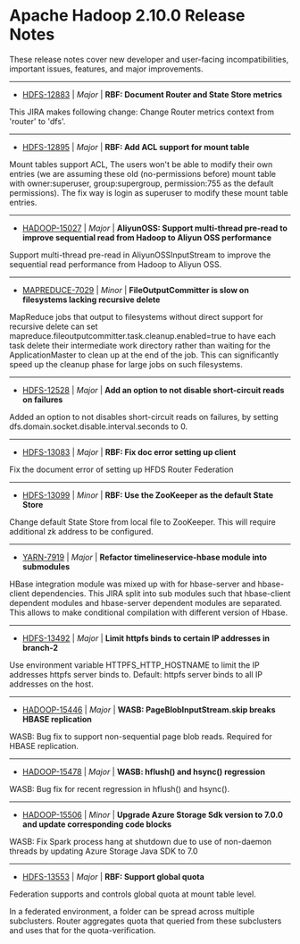 
<!---
# Licensed to the Apache Software Foundation (ASF) under one
# or more contributor license agreements.  See the NOTICE file
# distributed with this work for additional information
# regarding copyright ownership.  The ASF licenses this file
# to you under the Apache License, Version 2.0 (the
# "License"); you may not use this file except in compliance
# with the License.  You may obtain a copy of the License at
#
#     http://www.apache.org/licenses/LICENSE-2.0
#
# Unless required by applicable law or agreed to in writing, software
# distributed under the License is distributed on an "AS IS" BASIS,
# WITHOUT WARRANTIES OR CONDITIONS OF ANY KIND, either express or implied.
# See the License for the specific language governing permissions and
# limitations under the License.
-->
# Apache Hadoop  2.10.0 Release Notes

These release notes cover new developer and user-facing incompatibilities, important issues, features, and major improvements.


---

* [HDFS-12883](https://issues.apache.org/jira/browse/HDFS-12883) | *Major* | **RBF: Document Router and State Store metrics**

This JIRA makes following change:
Change Router metrics context from 'router' to 'dfs'.


---

* [HDFS-12895](https://issues.apache.org/jira/browse/HDFS-12895) | *Major* | **RBF: Add ACL support for mount table**

Mount tables support ACL, The users won't be able to modify their own entries (we are assuming these old (no-permissions before) mount table with owner:superuser, group:supergroup, permission:755 as the default permissions).  The fix way is login as superuser to modify these mount table entries.


---

* [HADOOP-15027](https://issues.apache.org/jira/browse/HADOOP-15027) | *Major* | **AliyunOSS: Support multi-thread pre-read to improve sequential read from Hadoop to Aliyun OSS performance**

Support multi-thread pre-read in AliyunOSSInputStream to improve the sequential read performance from Hadoop to Aliyun OSS.


---

* [MAPREDUCE-7029](https://issues.apache.org/jira/browse/MAPREDUCE-7029) | *Minor* | **FileOutputCommitter is slow on filesystems lacking recursive delete**

MapReduce jobs that output to filesystems without direct support for recursive delete can set mapreduce.fileoutputcommitter.task.cleanup.enabled=true to have each task delete their intermediate work directory rather than waiting for the ApplicationMaster to clean up at the end of the job. This can significantly speed up the cleanup phase for large jobs on such filesystems.


---

* [HDFS-12528](https://issues.apache.org/jira/browse/HDFS-12528) | *Major* | **Add an option to not disable short-circuit reads on failures**

Added an option to not disables short-circuit reads on failures, by setting dfs.domain.socket.disable.interval.seconds to 0.


---

* [HDFS-13083](https://issues.apache.org/jira/browse/HDFS-13083) | *Major* | **RBF: Fix doc error setting up client**

Fix the document error of setting up HFDS Router Federation


---

* [HDFS-13099](https://issues.apache.org/jira/browse/HDFS-13099) | *Minor* | **RBF: Use the ZooKeeper as the default State Store**

Change default State Store from local file to ZooKeeper. This will require additional zk address to be configured.


---

* [YARN-7919](https://issues.apache.org/jira/browse/YARN-7919) | *Major* | **Refactor timelineservice-hbase module into submodules**

HBase integration module was mixed up with for hbase-server and hbase-client dependencies. This JIRA split into sub modules such that hbase-client dependent modules and hbase-server dependent modules are separated. This allows to make conditional compilation with different version of Hbase.


---

* [HDFS-13492](https://issues.apache.org/jira/browse/HDFS-13492) | *Major* | **Limit httpfs binds to certain IP addresses in branch-2**

Use environment variable HTTPFS\_HTTP\_HOSTNAME to limit the IP addresses httpfs server binds to. Default: httpfs server binds to all IP addresses on the host.


---

* [HADOOP-15446](https://issues.apache.org/jira/browse/HADOOP-15446) | *Major* | **WASB: PageBlobInputStream.skip breaks HBASE replication**

WASB: Bug fix to support non-sequential page blob reads.  Required for HBASE replication.


---

* [HADOOP-15478](https://issues.apache.org/jira/browse/HADOOP-15478) | *Major* | **WASB: hflush() and hsync() regression**

WASB: Bug fix for recent regression in hflush() and hsync().


---

* [HADOOP-15506](https://issues.apache.org/jira/browse/HADOOP-15506) | *Minor* | **Upgrade Azure Storage Sdk version to 7.0.0 and update corresponding code blocks**

WASB: Fix Spark process hang at shutdown due to use of non-daemon threads by updating Azure Storage Java SDK to 7.0


---

* [HDFS-13553](https://issues.apache.org/jira/browse/HDFS-13553) | *Major* | **RBF: Support global quota**

Federation supports and controls global quota at mount table level.

In a federated environment, a folder can be spread across multiple subclusters. Router aggregates quota that queried from these subclusters  and uses that for the quota-verification.
